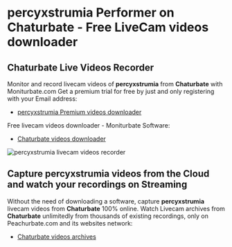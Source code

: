 # percyxstrumia Performer on Chaturbate - Free LiveCam videos downloader

## Chaturbate Live Videos Recorder

Monitor and record livecam videos of **percyxstrumia** from **Chaturbate** with Moniturbate.com
Get a premium trial for free by just and only registering with your Email address:
* [percyxstrumia Premium videos downloader](https://moniturbate.com/request-demo-licence-key.html)

Free livecam videos downloader - Moniturbate Software:
* [Chaturbate videos downloader](https://moniturbate.com/moniturbate-download-software.html)

![percyxstrumia livecam videos recorder](https://peachurnet.com/templates/moniturbate-software.png)


## Capture percyxstrumia videos from the Cloud and watch your recordings on Streaming

Without the need of downloading a software, capture **percyxstrumia** livecam videos from **Chaturbate** 100% online.
Watch Livecam archives from **Chaturbate** unlimitedly from thousands of existing recordings, only on Peachurbate.com and its websites network:
* [Chaturbate videos archives](https://peachurnet.com/)